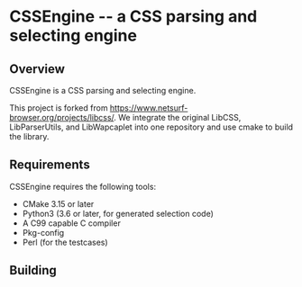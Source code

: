 CSSEngine -- a CSS parsing and selecting engine
===============================================

Overview
--------

CSSEngine is a CSS parsing and selecting engine.

This project is forked from <https://www.netsurf-browser.org/projects/libcss/>.
We integrate the original LibCSS, LibParserUtils, and LibWapcaplet into one repository and use cmake to build the library.

Requirements
------------

CSSEngine requires the following tools:

+ CMake 3.15 or later
+ Python3 (3.6 or later, for generated selection code)
+ A C99 capable C compiler
+ Pkg-config
+ Perl (for the testcases)

Building
--------

